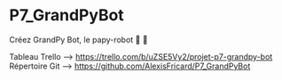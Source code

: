 # P7_GrandPyBot
Créez GrandPy Bot, le papy-robot 🤖 👴

Tableau Trello --> https://trello.com/b/uZSE5Vy2/projet-p7-grandpy-bot  
Répertoire Git --> https://github.com/AlexisFricard/P7_GrandPyBot
